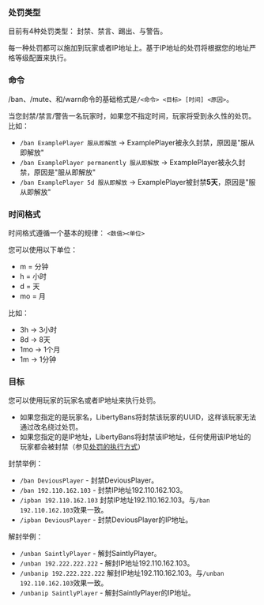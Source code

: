 ### 处罚类型

目前有4种处罚类型：
封禁、禁言、踢出、与警告。

每一种处罚都可以施加到玩家或者IP地址上。基于IP地址的处罚将根据您的地址严格等级配置来执行。

### 命令

/ban、/mute、和/warn命令的基础格式是`/<命令> <目标> [时间] <原因>`。

当您封禁/禁言/警告一名玩家时，如果您不指定时间，玩家将受到永久性的处罚。
比如：
* `/ban ExamplePlayer 服从即解放` -> ExamplePlayer被永久封禁，原因是"服从即解放"
* `/ban ExamplePlayer permanently 服从即解放` -> ExamplePlayer被永久封禁，原因是"服从即解放"
* `/ban ExamplePlayer 5d 服从即解放` -> ExamplePlayer被封禁**5天**，原因是"服从即解放"

### 时间格式
时间格式遵循一个基本的规律：
`<数值><单位>`

您可以使用以下单位：
* m = 分钟
* h = 小时
* d = 天
* mo = 月

比如：
* 3h -> 3小时
* 8d -> 8天
* 1mo -> 1个月
* 1m -> 1分钟

### 目标

您可以使用玩家的玩家名或者IP地址来执行处罚。

* 如果您指定的是玩家名，LibertyBans将封禁该玩家的UUID，这样该玩家无法通过改名绕过处罚。
* 如果您指定的是IP地址，LibertyBans将封禁该IP地址，任何使用该IP地址的玩家都会被封禁（参见[处罚的执行方式](Punishment-Enforcement_-Lenient,-Normal,-and-Strict-settings)）

封禁举例：

* `/ban DeviousPlayer` - 封禁DeviousPlayer。
* `/ban 192.110.162.103` - 封禁IP地址192.110.162.103。
* `/ipban 192.110.162.103` 封禁IP地址192.110.162.103。与`/ban 192.110.162.103`效果一致。
* `/ipban DeviousPlayer` - 封禁DeviousPlayer的IP地址。

解封举例：

* `/unban SaintlyPlayer` - 解封SaintlyPlayer。
* `/unban 192.222.222.222` - 解封IP地址192.110.162.103。
* `/unbanip 192.222.222.222` 解封IP地址192.110.162.103。与`/unban 192.110.162.103`效果一致。
* `/unbanip SaintlyPlayer` - 解封SaintlyPlayer的IP地址。

